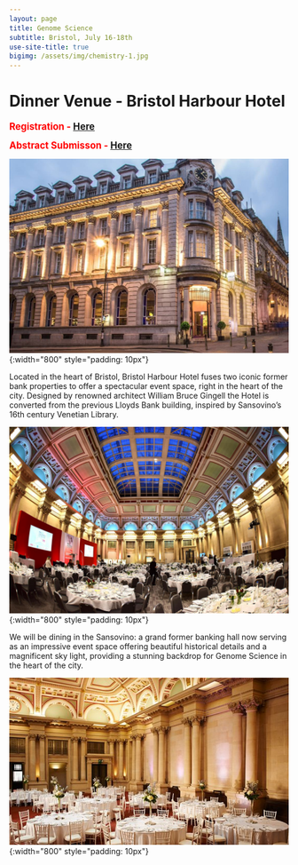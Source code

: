 ```yaml
---
layout: page
title: Genome Science
subtitle: Bristol, July 16-18th
use-site-title: true
bigimg: /assets/img/chemistry-1.jpg
---
```


# Dinner Venue - Bristol Harbour Hotel

<span style="color:red; font-size:larger;"> __Registration - [Here](https://events.eazybook.com/genomescience2024)__</span>

<span style="color:red; font-size:larger;"> __Abstract Submisson - [Here](https://www.genomescienceconference.com/)__</span>


![Tables](/assets/img/dinner3.jpg){:width="800" style="padding: 10px"}

Located in the heart of Bristol, Bristol Harbour Hotel fuses two iconic former bank properties to offer a spectacular event space, right in the heart of the city. Designed by renowned architect William Bruce Gingell the Hotel is converted from the previous Lloyds Bank building, inspired by Sansovino’s 16th century Venetian Library. 

![Ceiling](/assets/img/dinner1.jpg){:width="800" style="padding: 10px"}

We will be dining in the Sansovino: a grand former banking hall now serving as an impressive event space offering beautiful historical details and a magnificent sky light, providing a stunning backdrop for Genome Science in the heart of the city.

![Tables](/assets/img/dinner2.jpg){:width="800" style="padding: 10px"}




 




